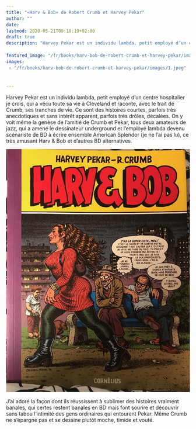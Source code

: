 ```yaml
---
title: "«Harv & Bob» de Robert Crumb et Harvey Pekar"
author: ""
date: 
lastmod: 2020-05-21T00:18:19+02:00
draft: true
description: "Harvey Pekar est un individu lambda, petit employé d’un centre hospitalier je crois, qui a vécu toute sa vie à Cleveland et raconte, avec…"

featured_image: "/fr/books/harv-bob-de-robert-crumb-et-harvey-pekar/images/1.jpeg" 
images:
 - "/fr/books/harv-bob-de-robert-crumb-et-harvey-pekar/images/1.jpeg"


---
```


Harvey Pekar est un individu lambda, petit employé d’un centre hospitalier je crois, qui a vécu toute sa vie à Cleveland et raconte, avec le trait de Crumb, ses tranches de vie. Ce sont des histoires courtes, parfois très anecdotiques et sans intérêt apparent, parfois très drôles, décalées. On y voit même la genèse de l’amitié de Crumb et Pekar, tous deux amateurs de jazz, qui a amené le dessinateur underground et l’employé lambda devenu scénariste de BD à écrire ensemble American Splendor (je ne l’ai pas lu), ce très amusant Harv &amp; Bob et d’autres BD alternatives.




![image](images/1.jpeg#layoutTextWidth)



J’ai adoré la façon dont ils réussissent à sublimer des histoires vraiment banales, qui certes restent banales en BD mais font sourire et découvrir sans tabou l’intimité des gens ordinaires qui entourent Pekar. Même Crumb ne s’épargne pas et se dessine plutôt moche, timide et vouté.
